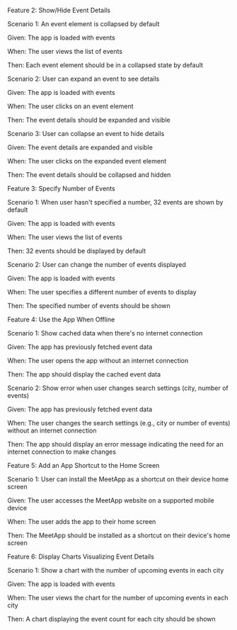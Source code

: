 Feature 2: Show/Hide Event Details

Scenario 1: An event element is collapsed by default

Given: The app is loaded with events

When: The user views the list of events

Then: Each event element should be in a collapsed state by default

Scenario 2: User can expand an event to see details

Given: The app is loaded with events

When: The user clicks on an event element

Then: The event details should be expanded and visible

Scenario 3: User can collapse an event to hide details

Given: The event details are expanded and visible

When: The user clicks on the expanded event element

Then: The event details should be collapsed and hidden

Feature 3: Specify Number of Events

Scenario 1: When user hasn't specified a number, 32 events are shown by default

Given: The app is loaded with events

When: The user views the list of events

Then: 32 events should be displayed by default

Scenario 2: User can change the number of events displayed

Given: The app is loaded with events

When: The user specifies a different number of events to display

Then: The specified number of events should be shown

Feature 4: Use the App When Offline

Scenario 1: Show cached data when there's no internet connection

Given: The app has previously fetched event data

When: The user opens the app without an internet connection

Then: The app should display the cached event data

Scenario 2: Show error when user changes search settings (city, number of events)

Given: The app has previously fetched event data

When: The user changes the search settings (e.g., city or number of events) without an internet connection

Then: The app should display an error message indicating the need for an internet connection to make changes

Feature 5: Add an App Shortcut to the Home Screen

Scenario 1: User can install the MeetApp as a shortcut on their device home screen

Given: The user accesses the MeetApp website on a supported mobile device

When: The user adds the app to their home screen

Then: The MeetApp should be installed as a shortcut on their device's home screen

Feature 6: Display Charts Visualizing Event Details

Scenario 1: Show a chart with the number of upcoming events in each city

Given: The app is loaded with events

When: The user views the chart for the number of upcoming events in each city

Then: A chart displaying the event count for each city should be shown
